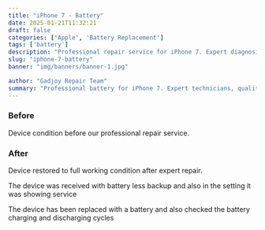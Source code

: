 ```yaml
---
title: "iPhone 7 - Battery"
date: 2025-01-21T11:32:21
draft: false
categories: ['Apple', 'Battery Replacement']
tags: ['battery']
description: "Professional repair service for iPhone 7. Expert diagnosis and quality repairs in Bangalore."
slug: "iphone-7-battery"
banner: "img/banners/banner-1.jpg"

author: "Gadjoy Repair Team"
summary: "Professional battery for iPhone 7. Expert technicians, quality parts, warranty included."
---
```


### Before

Device condition before our professional repair service.

### After

Device restored to full working condition after expert repair.

The device was received with battery less backup and also in the setting it was showing service

The device has been replaced with a battery and also checked the battery charging and discharging cycles